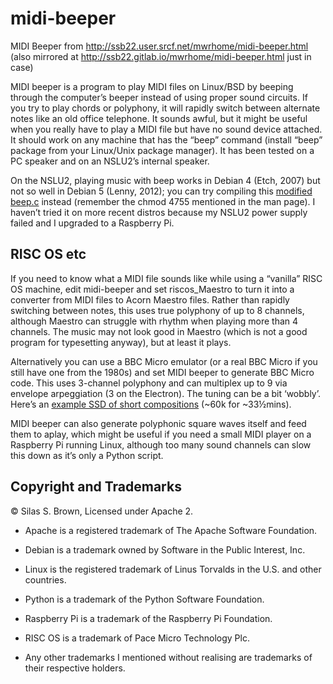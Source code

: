 # midi-beeper
MIDI Beeper from http://ssb22.user.srcf.net/mwrhome/midi-beeper.html
(also mirrored at http://ssb22.gitlab.io/mwrhome/midi-beeper.html just in case)

MIDI beeper is a program to play MIDI files on Linux/BSD by beeping through the computer’s beeper instead of using proper sound circuits. If you try to play chords or polyphony, it will rapidly switch between alternate notes like an old office telephone. It sounds awful, but it might be useful when you really have to play a MIDI file but have no sound device attached. It should work on any machine that has the “beep” command (install “beep” package from your Linux/Unix package manager). It has been tested on a PC speaker and on an NSLU2’s internal speaker.

On the NSLU2, playing music with beep works in Debian 4 (Etch, 2007) but not so well in Debian 5 (Lenny, 2012); you can try compiling this [modified beep.c](http://ssb22.user.srcf.net/mwrhome/beep.c) instead (remember the chmod 4755 mentioned in the man page). I haven’t tried it on more recent distros because my NSLU2 power supply failed and I upgraded to a Raspberry Pi.

RISC OS etc
-----------

If you need to know what a MIDI file sounds like while using a “vanilla” RISC OS machine, edit midi-beeper and set riscos_Maestro to turn it into a converter from MIDI files to Acorn Maestro files. Rather than rapidly switching between notes, this uses true polyphony of up to 8 channels, although Maestro can struggle with rhythm when playing more than 4 channels. The music may not look good in Maestro (which is not a good program for typesetting anyway), but at least it plays.

Alternatively you can use a BBC Micro emulator (or a real BBC Micro if you still have one from the 1980s) and set MIDI beeper to generate BBC Micro code. This uses 3-channel polyphony and can multiplex up to 9 via envelope arpeggiation (3 on the Electron). The tuning can be a bit ‘wobbly’. Here’s an [example SSD of short compositions](http://ssb22.user.srcf.net/mwrhome/bbcmicro.zip) (~60k for ~33½mins).

MIDI beeper can also generate polyphonic square waves itself and feed them to aplay, which might be useful if you need a small MIDI player on a Raspberry Pi running Linux, although too many sound channels can slow this down as it’s only a Python script.

Copyright and Trademarks
------------------------

© Silas S. Brown, Licensed under Apache 2.

* Apache is a registered trademark of The Apache Software Foundation.

* Debian is a trademark owned by Software in the Public Interest, Inc.

* Linux is the registered trademark of Linus Torvalds in the U.S. and other countries.

* Python is a trademark of the Python Software Foundation.

* Raspberry Pi is a trademark of the Raspberry Pi Foundation.

* RISC OS is a trademark of Pace Micro Technology Plc.

* Any other trademarks I mentioned without realising are trademarks of their respective holders.
